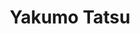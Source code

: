 --- 
title: "Yakumo Tatsu"
publishdate: "2019-2-5T16:48:46+02:00"
src: "https://365manga.net/manga/yakumo-tatsu"
image: "https://data.365manga.net/images/thumbnails/30636-yakumo-tatsu.jpg"
description: " Kuraki Fuzuchi is a quiet young man who has immense psychic powers and sword skills. He later meets Takeo Nanachi, a college student with similar latent powers. The story opens with Nanachi traveling to a small shrine in the mountains for a festival that only occurs every 49 years in order to purify his (now deceased) grandfather’s sword. There he meets Kuraki and later accidentally stumbles upon…"
---